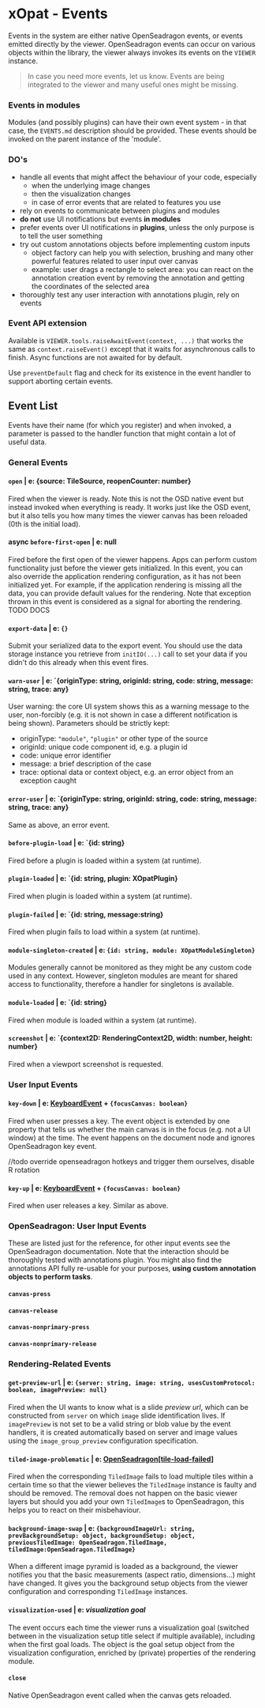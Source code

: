 # xOpat - Events

Events in the system are either native OpenSeadragon events, 
or events emitted directly by the viewer. OpenSeadragon events
can occur on various objects within the library, the viewer always
invokes its events on the `VIEWER` instance.

> In case you need more events, 
> let us know. Events are being integrated to the viewer and many useful ones might be missing.


### Events in modules
Modules (and possibly plugins) can have their own event system - in that case, the `EVENTS.md` description
should be provided. These events should be invoked on the parent instance of the 'module'.

### DO's
 - handle all events that might affect the behaviour of your code, especially
   - when the underlying image changes
   - then the visualization changes
   - in case of error events that are related to features you use
 - rely on events to communicate between plugins and modules
 - **do not** use UI notifications but events **in modules**
 - prefer events over UI notifications in **plugins**, unless the only purpose is to tell the user something
 - try out custom annotations objects before implementing custom inputs
   - object factory can help you with selection, brushing and many other powerful features related to user input
   over canvas
   - example: user drags a rectangle to select area: you can react on the annotation creation event by
   removing the annotation and getting the coordinates of the selected area
 - thoroughly test any user interaction with annotations plugin, rely on events

### Event API extension
Available is ``VIEWER.tools.raiseAwaitEvent(context, ...)`` that works the same as `context.raiseEvent()`
except that it waits for asynchronous calls to finish. Async functions are not awaited for by default.

Use ``preventDefault`` flag and check for its existence in the event handler to support aborting certain events.

## Event List
Events have their name (for which you register) and when invoked, a parameter is passed
to the handler function that might contain a lot of useful data.
### General Events

#### `open` | e: {source: TileSource, reopenCounter: number}
Fired when the viewer is ready. Note this is not the OSD native event but instead invoked when everything is ready.
It works just like the OSD event, but it also tells you how many times the viewer canvas has been reloaded (0th is the
initial load).

#### async `before-first-open` | e: null
Fired before the first open of the viewer happens. Apps can perform
custom functionality just before the viewer gets initialized.
In this event, you can also override the application rendering configuration,
as it has not been initialized yet. For example, if the application rendering
is missing all the data, you can provide default values for the rendering.
Note that exception thrown in this event is considered as a signal for aborting the rendering.
TODO DOCS
#### `export-data` | e: `{}`
Submit your serialized data to the export event. You should use the data storage instance you
retrieve from ``initIO(...)`` call to set your data if you didn't do this already when this event fires.

#### `warn-user` | e: `{originType: string, originId: string, code: string, message: string, trace: any}
User warning: the core UI system shows this as a warning message to the user, non-forcibly (e.g. it is not shown in case
a different notification is being shown). Parameters should be strictly kept:
- originType: `"module"`, `"plugin"` or other type of the source
- originId: unique code component id, e.g. a plugin id
- code: unique error identifier
- message: a brief description of the case
- trace: optional data or context object, e.g. an error object from an exception caught
#### `error-user` | e: `{originType: string, originId: string, code: string, message: string, trace: any}
Same as above, an error event. 

#### `before-plugin-load` | e: `{id: string}
Fired before a plugin is loaded within a system (at runtime).

#### `plugin-loaded` | e: `{id: string, plugin: XOpatPlugin}
Fired when plugin is loaded within a system (at runtime).

#### `plugin-failed` | e: `{id: string, message:string}
Fired when plugin fails to load within a system (at runtime).

#### `module-singleton-created` | e: `{id: string, module: XOpatModuleSingleton}`
Modules generally cannot be monitored as they might be any custom
code used in any context. However, singleton modules are meant for shared
access to functionality, therefore a handler for singletons is available.

#### `module-loaded` | e: `{id: string}
Fired when module is loaded within a system (at runtime).

#### `screenshot` | e: `{context2D: RenderingContext2D, width: number, height: number}
Fired when a viewport screenshot is requested.

### User Input Events

#### `key-down` | e: [KeyboardEvent](https://developer.mozilla.org/en-US/docs/Web/API/KeyboardEvent) + `{focusCanvas: boolean}`
Fired when user presses a key. The event object is extended by one property that tells us whether the
main canvas is in the focus (e.g. not a UI window) at the time. The event happens on the document node
and ignores OpenSeadragon key event.

//todo override openseadragon hotkeys and trigger them ourselves, disable R rotation

#### `key-up` | e: [KeyboardEvent](https://developer.mozilla.org/en-US/docs/Web/API/KeyboardEvent) + `{focusCanvas: boolean}`
Fired when user releases a key. Similar as above.

####

### OpenSeadragon: User Input Events
These are listed just for the reference, for other input events see the OpenSeadragon documentation.
Note that the interaction should be thoroughly tested with annotations plugin. You might also find the annotations API
fully re-usable for your purposes, **using custom annotation objects to perform tasks**.

#### `canvas-press`
#### `canvas-release`

#### `canvas-nonprimary-press`
#### `canvas-nonprimary-release`


### Rendering-Related Events

#### `get-preview-url` | e: `{server: string, image: string, usesCustomProtocol: boolean, imagePreview: null}`
Fired when the UI wants to know what is a slide _preview url_, which can be constructed
from ``server`` on which `image` slide identification lives. If `imagePreview`
is not set to be a valid string or blob value by the event handlers, it is created automatically based on server and image
values using the ``image_group_preview`` configuration specification.

#### `tiled-image-problematic` | e: [OpenSeadragon[tile-load-failed]](https://openseadragon.github.io/docs/OpenSeadragon.Viewer.html#.event:tile-load-failed)
Fired when the corresponding `TiledImage` fails to load multiple tiles within a certain time
so that the viewer believes the `TiledImage` instance is faulty and should be removed.
The removal does not happen on the basic viewer layers but should you add your own `TiledImage`s to
OpenSeadragon, this helps you to react on their misbehaviour.

#### `background-image-swap` | e: `{backgroundImageUrl: string, prevBackgroundSetup: object, backgroundSetup: object, previousTiledImage: OpenSeadragon.TiledImage, tiledImage:OpenSeadragon.TiledImage}`
When a different image pyramid is loaded as a background, the viewer notifies you that the basic 
measurements (aspect ratio, dimensions...) might have changed. It gives you the background setup objects from
the viewer configuration and corresponding `TiledImage` instances.

#### `visualization-used` | e: _visualization goal_
The event occurs each time the viewer runs a visualization goal (switched between in the visualization setup title select if multiple available), 
including when the first goal loads. The object is the goal setup object from the visualization configuration, 
enriched by (private) properties of the rendering module.

#### `close`
Native OpenSeadragon event called when the canvas gets reloaded.




